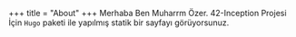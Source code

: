 +++
title = "About"
+++
Merhaba Ben Muharrm Özer. 42-Inception Projesi İçin `Hugo` paketi ile yapılmış statik bir sayfayı görüyorsunuz.

